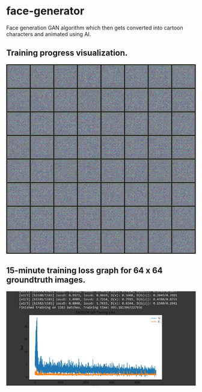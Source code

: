 # face-generator
Face generation GAN algorithm which then gets converted into cartoon characters and animated using AI.

## Training progress visualization.
![App Demo](training_visual.gif)

## 15-minute training loss graph for 64 x 64 groundtruth images.
![Train Loss Graph](train-loss-graph.png)
